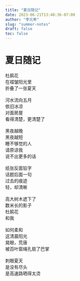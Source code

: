 ```yaml
---
title: "夏日随记"
date: 2023-06-21T13:40:36-07:00
author: "李元希"
slug: "summer-notes"
draft: false
toc: false
---
```


# 夏日随记

杜鹃花<br>
在褶皱阳光里<br>
折叠了一张夏天
<br />
<br />
河水流向五月<br>
依旧冰凉<br>
对面房屋<br>
看得清楚，更清楚了
<br />
<br />
黑夜越晚<br>
黑夜越短<br>
睡不够觉的人<br>
请原谅我<br>
说不出更多的话
<br />
<br />
纸张反面铅字<br>
话题后面一句<br>
过去的痕迹<br>
轻，却清晰
<br />
<br />
高大树木遮下了<br>
数米长的影子<br>
杜鹃花<br>
和我
<br />
<br />
如何柔和<br>
这清晨阳光<br>
晃眼，荒唐<br>
被百叶窗绳孔扇了巴掌
<br />
<br />
刺眼夏天<br>
是没有尽头<br>
是高速路晒得太烫